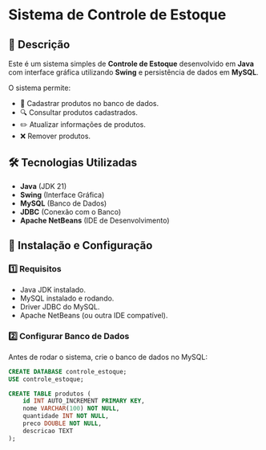 # Sistema de Controle de Estoque

## 📌 Descrição
Este é um sistema simples de **Controle de Estoque** desenvolvido em **Java** com interface gráfica utilizando **Swing** e persistência de dados em **MySQL**.

O sistema permite:
- 📌 Cadastrar produtos no banco de dados.
- 🔍 Consultar produtos cadastrados.
- ✏️ Atualizar informações de produtos.
- ❌ Remover produtos.


## 🛠️ Tecnologias Utilizadas
- **Java** (JDK 21)
- **Swing** (Interface Gráfica)
- **MySQL** (Banco de Dados)
- **JDBC** (Conexão com o Banco)
- **Apache NetBeans** (IDE de Desenvolvimento)

## 🚀 Instalação e Configuração

### 1️⃣ Requisitos
- Java JDK instalado.
- MySQL instalado e rodando.
- Driver JDBC do MySQL.
- Apache NetBeans (ou outra IDE compatível).

### 2️⃣ Configurar Banco de Dados
Antes de rodar o sistema, crie o banco de dados no MySQL:
```sql
CREATE DATABASE controle_estoque;
USE controle_estoque;

CREATE TABLE produtos (
    id INT AUTO_INCREMENT PRIMARY KEY,
    nome VARCHAR(100) NOT NULL,
    quantidade INT NOT NULL,
    preco DOUBLE NOT NULL,
    descricao TEXT
);
```